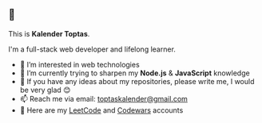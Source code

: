 ## 👋
This is **Kalender Toptas**.

I'm a full-stack web developer and lifelong learner. 


- 👀 I’m interested in web technologies
- 🌱 I’m currently trying to sharpen my **Node.js** & **JavaScript** knowledge
- 💬 If you have any ideas about my repositories, please write me, I would be very glad :blush:
- 📫 Reach me via email: toptaskalender@gmail.com
- :pushpin: Here are my [LeetCode](https://leetcode.com/toptaskalender/) and [Codewars](https://www.codewars.com/users/toptaskalender) accounts

<!--- 
toptaskalender/toptaskalender is a ✨ special ✨ repository because its `README.md` (this file) appears on your GitHub profile.
You can click the Preview link to take a look at your changes.
--->
